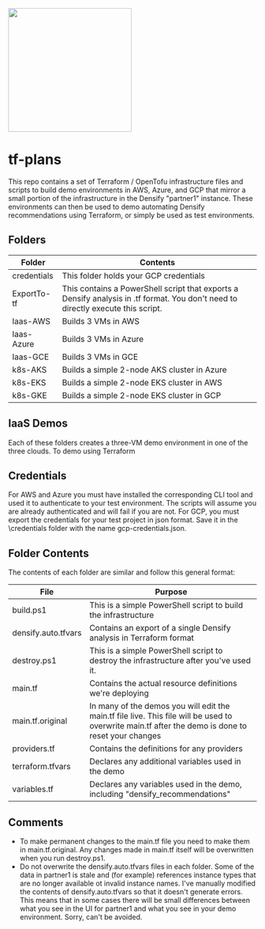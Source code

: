 <img src="https://www.densify.com/wp-content/uploads/densify.png" width="250">

tf-plans
========

This repo contains a set of Terraform / OpenTofu infrastructure files and scripts to build demo environments in AWS, Azure, and GCP that mirror a small portion of the infrastructure in the Densify "partner1" instance.  These environments can then be used to demo automating Densify recommendations using Terraform, or simply be used as test environments.

Folders
-------
| Folder | Contents
| ------ | --------
| credentials | This folder holds your GCP credentials |
| ExportTo-tf | This contains a PowerShell script that exports a Densify analysis in .tf format.  You don't need to directly execute this script. |
| Iaas-AWS | Builds 3 VMs in AWS |
| Iaas-Azure | Builds 3 VMs in Azure |
| Iaas-GCE | Builds 3 VMs in GCE |
| k8s-AKS | Builds a simple 2-node AKS cluster in Azure |
| k8s-EKS | Builds a simple 2-node EKS cluster in AWS |
| k8s-GKE | Builds a simple 2-node EKS cluster in GCP |

IaaS Demos
----------
Each of these folders creates a three-VM demo environment in one of the three clouds.  To demo using Terraform 

Credentials
-----------
For AWS and Azure you must have installed the corresponding CLI tool and used it to authenticate to your test environment.  The scripts will assume you are already authenticated and will fail if you are not.
For GCP, you must export the credentials for your test project in json format.  Save it in the \credentials folder with the name gcp-credentials.json.  

Folder Contents
---------------
The contents of each folder are similar and follow this general format:

| File | Purpose |
| ---- | ------- |
| build.ps1 | This is a simple PowerShell script to build the infrastructure |
| densify.auto.tfvars | Contains an export of a single Densify analysis in Terraform format |
| destroy.ps1 | This is a simple PowerShell script to destroy the infrastructure after you've used it. |
| main.tf | Contains the actual resource definitions we're deploying |
| main.tf.original | In many of the demos you will edit the main.tf file live.  This file will be used to overwrite main.tf after the demo is done to reset your changes |
| providers.tf | Contains the definitions for any providers |
| terraform.tfvars | Declares any additional variables used in the demo |
| variables.tf | Declares any variables used in the demo, including "densify_recommendations" |

Comments
--------
* To make permanent changes to the main.tf file you need to make them in main.tf.original.  Any changes made in main.tf itself will be overwritten when you run destroy.ps1.
* Do not overwrite the densify.auto.tfvars files in each folder.  Some of the data in partner1 is stale and (for example) references instance types that are no longer available ot invalid instance names.  I've manually modified the contents of densify.auto.tfvars so that it doesn't generate errors.  This means that in some cases there will be small differences between what you see in the UI for partner1 and what you see in your demo environment.  Sorry, can't be avoided.

